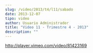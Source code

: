 ```yaml
---
slug: /video/2013/t4/l11/sabado
date: 2013-12-07
tipo: video
author: Usuario Administrador
title: "Video 11 - Trimestre 4 - 2013"
description: ""
---
```


http://player.vimeo.com/video/81423169
